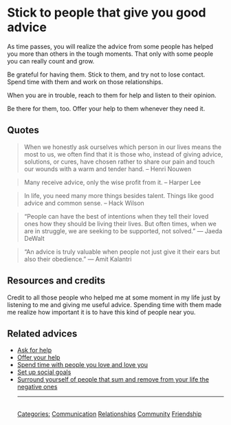 # Stick to people that give you good advice

As time passes, you will realize the advice from some people has helped you more than others in the tough moments. That only with some people you can really count and grow.

Be grateful for having them. Stick to them, and try not to lose contact. Spend time with them and work on those relationships.

When you are in trouble, reach to them for help and listen to their opinion.

Be there for them, too. Offer your help to them whenever they need it.

## Quotes

> When we honestly ask ourselves which person in our lives means the most to us, we often find that it is those who, instead of giving advice, solutions, or cures, have chosen rather to share our pain and touch our wounds with a warm and tender hand. – Henri Nouwen

> Many receive advice, only the wise profit from it. – Harper Lee

> In life, you need many more things besides talent. Things like good advice and common sense. – Hack Wilson

> “People can have the best of intentions when they tell their loved ones how they should be living their lives. But often times, when we are in struggle, we are seeking to be supported, not solved.” ― Jaeda DeWalt

> “An advice is truly valuable when people not just give it their ears but also their obedience.” ― Amit Kalantri

## Resources and credits

Credit to all those people who helped me at some moment in my life just by listening to me and giving me useful advice. Spending time with them made me realize how important it is to have this kind of people near you.

## Related advices

- [Ask for help](../Ask%20for%20help/index.md)
- [Offer your help](../Offer%20your%20help/index.md)
- [Spend time with people you love and love you](../Spend%20time%20with%20people%20you%20love%20and%20love%20you/index.md)
- [Set up social goals](../Set%20up%20social%20goals/index.md)
- [Surround yourself of people that sum and remove from your life the negative ones](../Surround%20yourself%20of%20people%20that%20sum%20and%20remove%20from%20your%20life%20the%20negative%20ones/index.md)<hr/><br/>[Categories:](../Categories/index.md) [Communication](../Categories/Communication.md) [Relationships](../Categories/Relationships.md) [Community](../Categories/Community.md) [Friendship](../Categories/Friendship.md)